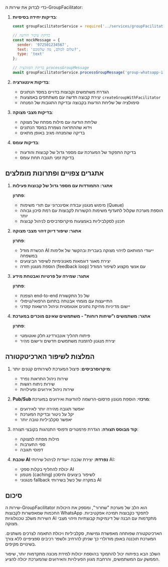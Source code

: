 כדי לבדוק את שירות ה-GroupFacilitator:

1. **בדיקות יחידה בסיסיות**:
   ```javascript
   const groupFacilitatorService = require('../services/groupFacilitator');
   
   // בדיקת עיבוד הודעה
   const mockMessage = {
     sender: '972501234567',
     text: 'שלום לכולם, מה שלומכם?',
     type: 'text'
   };
   
   // בדיקת הפונקציה processGroupMessage
   await groupFacilitatorService.processGroupMessage('group-whatsapp-id-123', mockMessage);
   ```

2. **בדיקות אינטגרציה**:
   - הגדרת משתמשים וקבוצות בדויים במסד הנתונים
   - יצירת קבוצה חדשה עם משתתפים באמצעות `createGroupWithFacilitator`
   - סימולציה של שליחת הודעות בקבוצה ובדיקת התגובות של המנחה

3. **בדיקות מצבי מצוקה**:
   - שליחת הודעה עם מילות מפתח של מצוקה
   - וידוא שההתראה נשמרת במסד הנתונים
   - בדיקה שהמנחה מגיב באופן מתאים

4. **בדיקות עומס**:
   - בדיקת התפקוד של המערכת עם מספר גדול של קבוצות והודעות
   - בדיקת זמני תגובה תחת עומס

## אתגרים צפויים ופתרונות מומלצים

1. **אתגר: התמודדות עם מספר גדול של קבוצות פעילות**
   
   **פתרון**: 
   - מימוש מנגנון עבודה אסינכרוני עם תורי משימות (Queue)
   - הוספת מערכת שקלול לתעדוף משימות הקשורות לקבוצות עם רמת סיכון גבוהה יותר
   - תכנון לסקלביליות באמצעות מיקרוסרביסים לניהול קבוצות

2. **אתגר: שיפור דיוק זיהוי מצבי מצוקה**

   **פתרון**:
   - הכשרת מודל AI ייעודי המותאם לזיהוי מצוקה בעברית ובהקשר של אלימות במשפחה
   - יצירת מאגר דוגמאות מאנונימיות לשיפור הביצועים
   - הוספת מנגנון חזרה (feedback loop) עם אנשי מקצוע לשיפור המודל

3. **אתגר: שמירה על פרטיות ואבטחת מידע**

   **פתרון**:
   - הצפנת end-to-end של כל התקשורת
   - התייעצות עם מומחי אבטחה בתחום הרפואי/טיפולי
   - יישום מדיניות מחיקת נתונים אוטומטית וניהול הרשאות קפדני

4. **אתגר: משתמשים ו"שיחות רוחות" - משתמשים שאינם מוכרים במערכת**

   **פתרון**:
   - פיתוח תהליך אונבורדינג חלק ואוטומטי
   - יצירת מנגנון להזמנת משתמשים חדשים ורישום מהיר

## המלצות לשיפור הארכיטקטורה

1. **מיקרוסרביסים**: פיצול המערכת לשירותים קטנים יותר:
   - שירות ניהול התראות נפרד
   - שירות ניתוח רגשות
   - שירות ניהול אירועים ופעילויות

2. **Pub/Sub מרכזי**: הוספת מנגנון פרסום-הרשמה להודעות ואירועים במערכת:
   - יאפשר תגובה מהירה יותר לאירועים
   - יקל על ניטור ובדיקת המערכת
   - יאפשר סקלביליות טובה יותר

3. **קוד מבוסס תצורה**: הגדרת פרמטרים ודפוסי התנהגות בקובצי תצורה:
   - מילות מפתח למצוקה
   - ספי התערבות
   - דפוסי תגובה

4. **שכבת AI נפרדת**: יצירת שכבה ייעודית לניהול שירותי AI:
   - יכולת להחליף בקלות ספקי AI
   - מטמון (caching) לשיפור ביצועים וחיסכון
   - מנגנוני fallback במקרה של כשל בשירותי AI

## סיכום

שירות ה-GroupFacilitator הוא הלב של מערכת "שחרור", ומספק את היכולות החכמות שמאפשרות לקבוצות WhatsApp לתפקד כקבוצות תמיכה אפקטיביות. השירות משלב טכנולוגיות AI מתקדמות עם הבנה של דינמיקות קבוצתיות וזיהוי מצבי מצוקה.

הארכיטקטורה שפותחה מאפשרת גמישות, סקלביליות ויכולת התאמה לצרכים משתנים. המערכת תוכננה באופן מודולרי כך שניתן להרחיב ולשפר רכיבים ספציפיים ללא צורך בשינויים מקיפים.

השלב הבא בפיתוח יכול להתמקד בהוספת יכולות למידת מכונה מתקדמות יותר, שיפור הממשק עם המשתמשים, והרחבת מגוון הפעילויות והאירועים שהמערכת יכולה להציע.
